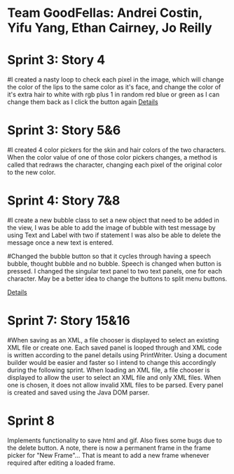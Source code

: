 # Team GoodFellas: Andrei Costin, Yifu Yang, Ethan Cairney, Jo Reilly

# Sprint 3: Story 4
#I created a nasty loop to check each pixel in the image, which will change the color of the lips to the same color as it's face, and change the color of it's extra hair to white with rgb plus 1 in random red blue or green as I can change them back as I click the button again
[Details](Screenshots/Sprint3)

# Sprint 3: Story 5&6
#I created 4 color pickers for the skin and hair colors of the two characters. When the color value of one of those color pickers changes, a method is called that redraws the character, changing each pixel of the original color to the new color.

# Sprint 4: Story 7&8
#I create a new bubble class to set a new object that need to be added in the view, I was be able to add the image of bubble with test message by using Text and Label with two if statement I was also be able to delete the message once a new text is entered.

#Changed the bubble button so that it cycles through having a speech bubble, thought bubble and no bubble. Speech is changed when button is pressed. I changed the singular text panel to two text panels, one for each character. May be a better idea to change the buttons to split menu buttons.

[Details](Screenshots/Sprint4)

# Sprint 7: Story 15&16
#When saving as an XML, a file chooser is displayed to select an existing XML file or create one. Each saved panel is looped through and XML code is written according to the panel details using PrintWriter. Using a document builder would be easier and faster so I intend to change this accordingly during the following sprint. When loading an XML file, a file chooser is displayed to allow the user to select an XML file and only XML files. When one is chosen, it does not allow invalid XML files to be parsed. Every panel is created and saved using the Java DOM parser.

# Sprint 8
Implements functionality to save html and gif. Also fixes some bugs due to the delete button. A note, there is now a permanent frame in the frame picker for "New Frame"... That is meant to add a new frame whenever required after editing a loaded frame. 
